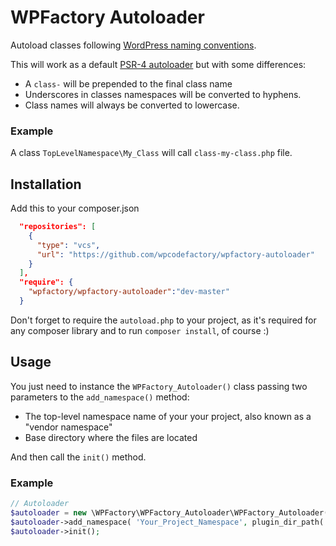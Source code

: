 # WPFactory Autoloader
Autoload classes following [WordPress naming conventions](https://make.wordpress.org/core/handbook/best-practices/coding-standards/php/).

This will work as a default [PSR-4 autoloader](https://www.php-fig.org/psr/psr-4/) but with some differences:
- A `class-` will be prepended to the final class name
- Underscores in classes namespaces will be converted to hyphens.
- Class names will always be converted to lowercase.

### Example ###
A class `TopLevelNamespace\My_Class` will call `class-my-class.php` file.

## Installation ##
Add this to your composer.json

```json
  "repositories": [
    {
      "type": "vcs",
      "url": "https://github.com/wpcodefactory/wpfactory-autoloader"
    }
  ],
  "require": {
    "wpfactory/wpfactory-autoloader":"dev-master"
  }
```

Don't forget to require the `autoload.php` to your project, as it's required for any composer library and to run `composer install`, of course :)

## Usage ##
You just need to instance the `WPFactory_Autoloader()` class passing two parameters to the `add_namespace()` method:
* The top-level namespace name of your your project, also known as a "vendor namespace"
* Base directory where the files are located

And then call the `init()` method.

### Example ###

```php
// Autoloader
$autoloader = new \WPFactory\WPFactory_Autoloader\WPFactory_Autoloader();
$autoloader->add_namespace( 'Your_Project_Namespace', plugin_dir_path( __FILE__ ) . '/src/php' );
$autoloader->init();
```
